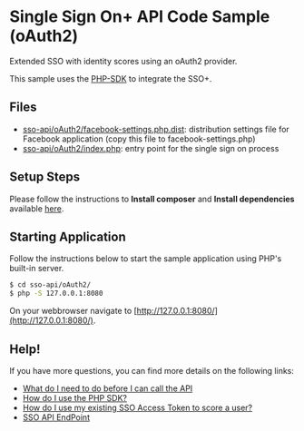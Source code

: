 # Single Sign On+ API Code Sample (oAuth2)
Extended SSO with identity scores using an oAuth2 provider.

This sample uses the [PHP-SDK](https://github.com/veridu/veridu-php) to integrate the SSO+.

## Files
 * [sso-api/oAuth2/facebook-settings.php.dist](facebook-settings.php.dist): distribution settings file for Facebook application (copy this file to facebook-settings.php)
 * [sso-api/oAuth2/index.php](index.php): entry point for the single sign on process

## Setup Steps
Please follow the instructions to **Install composer** and **Install dependencies** available [here](../README.md).

## Starting Application
Follow the instructions below to start the sample application using PHP's built-in server.
```bash
$ cd sso-api/oAuth2/
$ php -S 127.0.0.1:8080
```

On your webbrowser navigate to [http://127.0.0.1:8080/](http://127.0.0.1:8080/).

## Help!
If you have more questions, you can find more details on the following links:
 * [What do I need to do before I can call the API](https://veridu.com/wiki/What_do_I_need_to_do_before_I_can_call_the_API)
 * [How do I use the PHP SDK?](https://veridu.com/wiki/How_do_I_use_the_PHP_SDK%3F)
 * [How do I use my existing SSO Access Token to score a user?](https://veridu.com/wiki/How_do_I_use_my_existing_SSO_Access_Token_to_score_a_user%3F)
 * [SSO API EndPoint](https://veridu.com/wiki/SSO_Resource)
